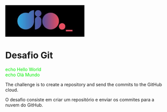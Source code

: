 <img src="logo-dio.jpg" width="250" height="100">


# Desafio Git


<font color="gree" font-family="monospace">echo Hello World  
echo Olá Mundo </font>

The challenge is to create a repository and send the commits to the GitHub cloud.

O desafio consiste em criar um repositório e enviar os commites para a nuvem do GitHub. 